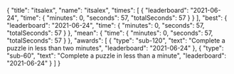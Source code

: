 {
  "title": "itsalex",
  "name": "itsalex",
  "times": [
    {
      "leaderboard": "2021-06-24",
      "time": {
        "minutes": 0,
        "seconds": 57,
        "totalSeconds": 57
      }
    }
  ],
  "best": {
    "leaderboard": "2021-06-24",
    "time": {
      "minutes": 0,
      "seconds": 57,
      "totalSeconds": 57
    }
  },
  "mean": {
    "time": {
      "minutes": 0,
      "seconds": 57,
      "totalSeconds": 57
    }
  },
  "awards": [
    {
      "type": "sub-120",
      "text": "Complete a puzzle in less than two minutes",
      "leaderboard": "2021-06-24"
    },
    {
      "type": "sub-60",
      "text": "Complete a puzzle in less than a minute",
      "leaderboard": "2021-06-24"
    }
  ]
}